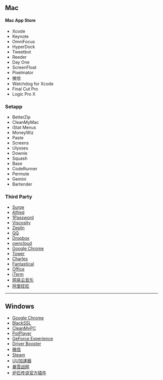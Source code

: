 ## Mac
#### Mac App Store
- Xcode
- Keynote
- OmniFocus
- HyperDock
- Tweetbot
- Reeder
- Day One
- ScreenFloat
- Pixelmator
-  微信
- Watchdog for Xcode
- Final Cut Pro
- Logic Pro X
### Setapp
- BetterZip
- CleanMyMac
- iStat Menus
- MoneyWiz
- Paste
- Screens
- Ulysses
- Downie
- Squash
- Base
- CodeRunner
- Permute
- Gemini
- Bartender
### Third Party
- [Surge](https://nssurge.com) 
- [Alfred](https://www.alfredapp.com)
- [1Password](https://1password.com)
- [Viscosity](https://www.sparklabs.com/viscosity/)
- [Zeplin](https://zeplin.io)
- [QQ](https://im.qq.com/index.shtml)
- [Dropbox](https://www.dropbox.com/zh_CN/)
- [owncloud](https://owncloud.org)
- [Google Chrome](https://www.google.com/chrome/browser/desktop/index.html)
- [Tower](https://www.git-tower.com/mac/)
- [Charles](https://www.charlesproxy.com)
- [Fantastical](https://flexibits.com/fantastical)
- [Office](https://products.office.com/zh-cn/home)
- [iTerm](https://www.iterm2.com)
- [网易云音乐](https://music.163.com)
- [阿里旺旺](https://alimarket.taobao.com/markets/qnww/portal-group/ww/index?spm=a21e4.8043303.0.0.5a93727fKStr3n)
---- 

## Windows
- [Google Chrome](https://www.google.com/chrome/browser/desktop/index.html)
- [BlackSSL](https://blackssl.com.au)
- [CleanMyPC](https://macpaw.com/cleanmypc)
- [PotPlayer](https://potplayer.daum.net)
- [GeForce Experience](https://www.nvidia.com/en-us/geforce/geforce-experience/)
- [Driver Booster](https://www.iobit.com/en/driver-booster.php)
- [微信](https://pc.weixin.qq.com)
- [Steam](https://store.steampowered.com)
- [UU加速器](https://uu.163.com)
- [暴雪战网](https://www.battlenet.com.cn/zh/)
- [炉石传说官方插件](http://hs.blizzard.cn/hsoa)


